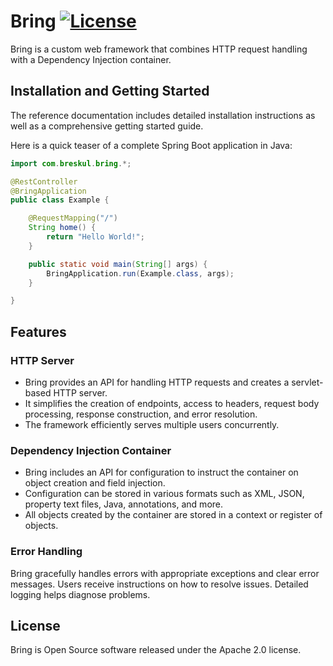 # Bring [![License](https://img.shields.io/badge/License-Apache_2.0-blue.svg)](https://opensource.org/licenses/Apache-2.0)
 Bring is a custom web framework that combines HTTP request handling with a Dependency Injection container.

## Installation and Getting Started
The reference documentation includes detailed installation instructions as well as a comprehensive getting started guide.

Here is a quick teaser of a complete Spring Boot application in Java:
```java
import com.breskul.bring.*;

@RestController
@BringApplication
public class Example {

    @RequestMapping("/")
    String home() {
        return "Hello World!";
    }

    public static void main(String[] args) {
        BringApplication.run(Example.class, args);
    }

}
```



## Features

### HTTP Server

- Bring provides an API for handling HTTP requests and creates a servlet-based HTTP server.
- It simplifies the creation of endpoints, access to headers, request body processing, response construction, and error resolution.
- The framework efficiently serves multiple users concurrently.

### Dependency Injection Container

- Bring includes an API for configuration to instruct the container on object creation and field injection.
- Configuration can be stored in various formats such as XML, JSON, property text files, Java, annotations, and more.
- All objects created by the container are stored in a context or register of objects.

### Error Handling

Bring gracefully handles errors with appropriate exceptions and clear error messages. Users receive instructions on how to resolve issues. Detailed logging helps diagnose problems.

## License
Bring is Open Source software released under the Apache 2.0 license.
